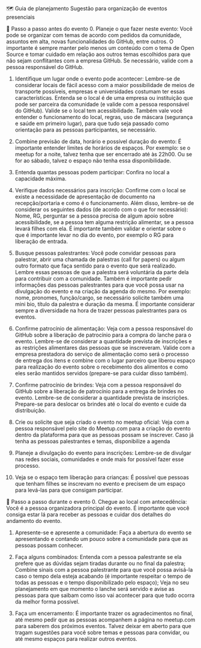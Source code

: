 🗺️ Guia de planejamento
Sugestão para organização de eventos presenciais

📝 Passo a passo antes do evento
0. Planeje o que fazer neste evento:
Você pode se organizar com temas de acordo com pedidos da comunidade, assuntos em alta, novas funcionalidades do GitHub, entre outros. O importante é sempre manter pelo menos um conteúdo com o tema de Open Source e tomar cuidado em relação aos outros temas escolhidos para que não sejam conflitantes com a empresa GitHub. Se necessário, valide com a pessoa responsável do GitHub.

1. Identifique um lugar onde o evento pode acontecer:
Lembre-se de considerar locais de fácil acesso com a maior possibilidade de meios de transporte possíveis, empresas e universidades costumam ter essas características. Entenda se o local é de uma empresa ou instituição que pode ser parceira da comunidade (e valide com a pessoa responsável do GitHub). Valide se o local tem acessibilidade. Também vale você entender o funcionamento do local, regras, uso de máscara (segurança e saúde em primeiro lugar), para que tudo seja passado como orientação para as pessoas participantes, se necessário.

2. Combine previsão de data, horário e possível duração do evento:
É importante entender limites de horários de espaços. Por exemplo: se o meetup for a noite, talvez tenha que ser encerrado até às 22h00. Ou se for ao sábado, talvez o espaço não tenha essa disponibilidade.

3. Entenda quantas pessoas podem participar:
Confira no local a capacidade máxima.

4. Verifique dados necessários para inscrição:
Confirme com o local se existe a necessidade de apresentação de documento na recepção/portaria e como é o funcionamento. Além disso, lembre-se de considerar os seguintes dados (de acordo com o que for necessário): Nome, RG, perguntar se a pessoa precisa de algum apoio sobre acessibilidade, se a pessoa tem alguma restrição alimentar, se a pessoa levará filhes com ela. É importante também validar e orientar sobre o que é importante levar no dia do evento, por exemplo o RG para liberação de entrada.

5. Busque pessoas palestrantes:
Você pode convidar pessoas para palestrar, abrir uma chamada de palestras (call for papers) ou algum outro formato que faça sentido para o evento que será realizado. Lembre essas pessoas de que a palestra será voluntária da parte dela para contribuir com a comunidade. Também é importante pedir informações das pessoas palestrantes para que você possa usar na divulgação do evento e na criação da agenda do mesmo. Por exemplo: nome, pronomes, função/cargo, se necessário solicite também uma mini bio, título da palestra e duração da mesma. É importante considerar sempre a diversidade na hora de trazer pessoas palestrantes para os eventos.

6. Confirme patrocínio de alimentação:
Veja com a pessoa responsável do GitHub sobre a liberação de patrocínio para a compra do lanche para o evento. Lembre-se de considerar a quantidade prevista de inscrições e as restrições alimentares das pessoas que se inscreveram. Valide com a empresa prestadora do serviço de alimentação como será o processo de entrega dos itens e combine com o lugar parceiro que liberou espaço para realização do evento sobre o recebimento dos alimentos e como eles serão mantidos servidos (prepare-se para cuidar disso também).

7. Confirme patrocínio de brindes:
Veja com a pessoa responsável do GitHub sobre a liberação de patrocínio para a entrega de brindes no evento. Lembre-se de considerar a quantidade prevista de inscrições. Prepare-se para deslocar os brindes até o local do evento e cuide da distribuição.

8. Crie ou solicite que seja criado o evento no meetup oficial:
Veja com a pessoa responsável pelo site do Meetup.com para a criação do evento dentro da plataforma para que as pessoas possam se inscrever. Caso já tenha as pessoas palestrantes e temas, disponibilize a agenda

9. Planeje a divulgação do evento para inscrições:
Lembre-se de divulgar nas redes sociais, comunidades e onde mais for possível fazer esse processo.

10. Veja se o espaço tem liberação para crianças:
É possível que pessoas que tenham filhes se inscrevam no evento e precisem de um espaço para levá-las para que consigam participar.

📝 Passo a passo durante o evento
0. Chegue ao local com antecedência:
Você é a pessoa organizadora principal do evento. É importante que você consiga estar lá para receber as pessoas e cuidar dos detalhes do andamento do evento.

1. Apresente-se e apresente a comunidade:
Faça a abertura do evento se apresentando e contando um pouco sobre a comunidade para que as pessoas possam conhecer.

2. Faça alguns combinados:
Entenda com a pessoa palestrante se ela prefere que as dúvidas sejam tiradas durante ou no final da palestra;
Combine sinais com a pessoa palestrante para que você possa avisá-la caso o tempo dela esteja acabando (é importante respeitar o tempo de todas as pessoas e o tempo disponibilizado pelo espaço);
Veja no seu planejamento em que momento o lanche será servido e avise as pessoas para que saibam como isso vai acontecer para que tudo ocorra da melhor forma possível.
3. Faça um encerramento:
É importante trazer os agradecimentos no final, até mesmo pedir que as pessoas acompanhem a página no meetup.com para saberem dos próximos eventos. Talvez deixar em aberto para que tragam sugestões para você sobre temas e pessoas para convidar, ou até mesmo espaços para realizar outros eventos.
